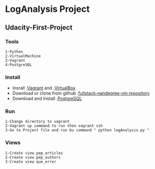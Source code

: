 # LogAnalysis Project
## Udacity-First-Project
### Tools 
```
1-Python 
2-VirtualMachine
3-Vagrant 
4-PostgreSQL
```
### Install

* Insrall .[Vagrant](https://www.vagrantup.com/) and .[VirtualBox](https://www.virtualbox.org/)
* Download or clone from github .[fullstack-nandegree-vm repository](https://github.com/udacity/fullstack-nanodegree-vm)
* Download and Install .[PostgreSQL](https://www.postgresql.org/download/)

### Run 
```
1-Change directory to vagrant
2-Vagrant up command to run then vagrant ssh
3-Go to Project file and run bu command " python logAnalysis.py "
```

### Views 
```
1-Create view pep_articles
2-Create view pep_authors
3-Create view que_error
```
